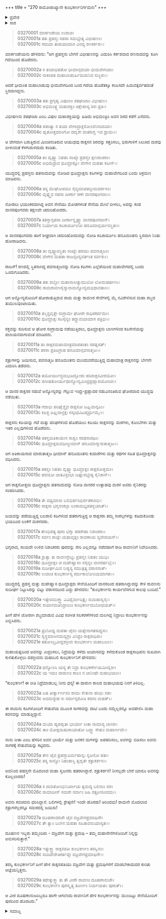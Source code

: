+++
title = "270 ರಾಮೋಪಾಖ್ಯಾನೇ ಕುಂಭಕರ್ಣನಿರ್ಗಮನಃ"
+++

<details><summary>ಪ್ರವೇಶ</summary>


।।   ಓಂ ಓಂ ನಮೋ ನಾರಾಯಣಾಯ।।   ಶ್ರೀ ವೇದವ್ಯಾಸಾಯ ನಮಃ ।।

ಶ್ರೀ ಕೃಷ್ಣದ್ವೈಪಾಯನ ವೇದವ್ಯಾಸ ವಿರಚಿತ  

**ಶ್ರೀ ಮಹಾಭಾರತ**

**ಆರಣ್ಯಕ ಪರ್ವ**

**ದ್ರೌಪದೀಹರಣ ಪರ್ವ**

**ಅಧ್ಯಾಯ 270**

</details>


<details><summary>ಸಾರ</summary>

ವಿಭೀಷಣನಿಂದ ರಾಕ್ಷಸ ಪ್ರಹಸ್ತ ಮತ್ತು ಹನುಮಂತನಿಂದ ರಾಕ್ಷಸ ಧೂಮ್ರಾಕ್ಷನ ವಧೆ (1-14). ಕುಂಭಕರ್ಣನನ್ನು ಎಬ್ಬಿಸಿ ಯುದ್ಧಕ್ಕೆ ಕಳುಹಿಸಿದುದು (15-29).

</details>



> 03270001 ಮಾರ್ಕಂಡೇಯ ಉವಾಚ।  
03270001a ತತಃ ಪ್ರಹಸ್ತಃ ಸಹಸಾ ಸಮಭ್ಯೇತ್ಯ ವಿಭೀಷಣಂ।  
03270001c ಗದಯಾ ತಾಡಯಾಮಾಸ ವಿನದ್ಯ ರಣಕರ್ಕಶಃ।।

ಮಾರ್ಕಂಡೇಯನು ಹೇಳಿದನು: “ಆಗ ಪ್ರಹಸ್ತನು ಬೇಗನೆ ವಿಭೀಷಣನನ್ನು ಎದುರಿಸಿ ಕರ್ಕಶವಾದ ರಣನಾದವನ್ನು ಕೂಗಿ ಗದೆಯಿಂದ ಹೊಡೆದನು.

> 03270002a ಸ ತಯಾಭಿಹತೋ ಧೀಮಾನ್ಗದಯಾ ಭೀಮವೇಗಯಾ।   
03270002c ನಾಕಂಪತ ಮಹಾಬಾಹುರ್ಹಿಮವಾನಿವ ಸುಸ್ಥಿರಃ।।

ಆದರೆ ಧೀಮಂತ ಮಹಾಬಾಹುವು ಭೀಮವೇಗದಿಂದ ಬಂದ ಗದೆಯ ಹೊಡೆತಕ್ಕೂ ಕಂಪಿಸದೇ ಹಿಮವತ್ಪರ್ವತದಂತೆ ಸ್ಥಿರವಾಗಿದ್ದನು.

> 03270003a ತತಃ ಪ್ರಗೃಹ್ಯ ವಿಪುಲಾಂ ಶತಘಂಟಾಂ ವಿಭೀಷಣಃ।  
03270003c ಅಭಿಮಂತ್ರ್ಯ ಮಹಾಶಕ್ತಿಂ ಚಿಕ್ಷೇಪಾಸ್ಯ ಶಿರಃ ಪ್ರತಿ।।

ವಿಭೀಷಣನು ಶತಘಂಟಾ ಎಂಬ ವಿಪುಲ ಮಹಾಶಕ್ತಿಯನ್ನು ಹಿಡಿದು ಅಭಿಮಂತ್ರಿಸಿ ಅವನ ಶಿರದ ಕಡೆಗೆ ಎಸೆದನು.

> 03270004a ಪತಂತ್ಯಾ ಸ ತಯಾ ವೇಗಾದ್ರಾಕ್ಷಸೋಽಶನಿನಾದಯಾ।  
03270004c ಹೃತೋತ್ತಮಾಂಗೋ ದದೃಶೇ ವಾತರುಗ್ಣ ಇವ ದ್ರುಮಃ।।

ಆ ವೇಗವಾಗಿ ಬರುತ್ತಿರುವ ಮಿಂಚಿನಂತಿರುವ ಆಯುಧವು ರಾಕ್ಷಸನ ಶಿರವನ್ನು ಕತ್ತರಿಸಲು, ಭಿರುಗಾಳಿಗೆ ಸಿಲುಕಿದ ಮರವು ಬೀಳುವಂತೆ ಕೆಳಗುರುಳಿದುದು ಕಂಡಿತು.

> 03270005a ತಂ ದೃಷ್ಟ್ವಾ ನಿಹತಂ ಸಂಖ್ಯೇ ಪ್ರಹಸ್ತಂ ಕ್ಷಣದಾಚರಂ।   
03270005c ಅಭಿದುದ್ರಾವ ಧೂಮ್ರಾಕ್ಷೋ ವೇಗೇನ ಮಹತಾ ಕಪೀನ್।।

ಯುದ್ಧದಲ್ಲಿ ಪ್ರಹಸ್ತನು ಹತನಾದುದನ್ನು ನೋಡಿದ ಧೂಮ್ರಾಕ್ಷನು ಕಪಿಗಳನ್ನು ಮಹಾವೇಗದಿಂದ ಬಂದು ಆಕ್ರಮಣ ಮಾಡಿದನು.

> 03270006a ತಸ್ಯ ಮೇಘೋಪಮಂ ಸೈನ್ಯಮಾಪತದ್ಭೀಮದರ್ಶನಂ।  
03270006c ದೃಷ್ಟ್ವೈವ ಸಹಸಾ ದೀರ್ಣಾ ರಣೇ ವಾನರಪುಂಗವಾಃ।।

ನೋಡಲು ಭಯಂಕರವಾಗಿದ್ದ ಅವನ ಸೇನೆಯು ಮೋಡಗಳಂತೆ ಸೇನೆಯ ಮೇಲೆ ಬೀಳಲು, ಅದನ್ನು ಕಂಡ ವಾನರಪುಂಗವರು ತಕ್ಷಣವೇ ಚದುರಿಹೋದರು.

> 03270007a ತತಸ್ತಾನ್ಸಹಸಾ ದೀರ್ಣಾನ್ದೃಷ್ಟ್ವಾ ವಾನರಪುಂಗವಾನ್।  
03270007c ನಿರ್ಯಾಯ ಕಪಿಶಾರ್ದೂಲೋ ಹನೂಮಾನ್ಪರ್ಯವಸ್ಥಿತಃ।।

ಆ ವಾನರಪುಂಗವರು  ಹಾಗೆ ಶೀಘ್ರವಾಗಿ ಚದುರಿಹೋದುದನ್ನು ನೋಡಿ ಕಪಿಶಾರ್ದೂಲ ಹನೂಮಂತನು ಸ್ಥಿರವಾಗಿ ನಿಂತು ಹೋರಾಡಿದನು.

> 03270008a ತಂ ದೃಷ್ಟ್ವಾವಸ್ಥಿತಂ ಸಂಖ್ಯೇ ಹರಯಃ ಪವನಾತ್ಮಜಂ।  
03270008c ವೇಗೇನ ಮಹತಾ ರಾಜನ್ಸಂನ್ಯವರ್ತಂತ ಸರ್ವಶಃ।।

ರಾಜನ್! ರಣದಲ್ಲಿ ಸ್ಥಿತನಾಗಿದ್ದ ಪವನಾತ್ಮಜನನ್ನು ನೋಡಿ ಕಪಿಗಳು ಎಲ್ಲೆಡೆಯಿಂದ ಮಹಾವೇಗದಲ್ಲಿ ಬಂದು ಒಂದುಗೂಡಿದರು.

> 03270009a ತತಃ ಶಬ್ದೋ ಮಹಾನಾಸೀತ್ತುಮುಲೋ ಲೋಮಹರ್ಷಣಃ।  
03270009c ರಾಮರಾವಣಸೈನ್ಯಾನಾಮನ್ಯೋನ್ಯಮಭಿಧಾವತಾಂ।।

ಆಗ ಅನ್ಯೋನ್ಯರೊಂದಿಗೆ ಹೋರಾಡುತ್ತಿರುವ ರಾಮ ಮತ್ತು ರಾವಣರ ಸೇನೆಗಳಲ್ಲಿ ಮೈ ನವಿರೇಳಿಸುವ ಮಹಾ ಶಬ್ಧದ ತುಮುಲವುಂಟಾಯಿತು.

> 03270010a ತಸ್ಮಿನ್ಪ್ರವೃತ್ತೇ ಸಂಗ್ರಾಮೇ ಘೋರೇ ರುಧಿರಕರ್ದಮೇ।  
03270010c ಧೂಮ್ರಾಕ್ಷಃ ಕಪಿಸೈನ್ಯಂ ತದ್ದ್ರಾವಯಾಮಾಸ ಪತ್ರಿಭಿಃ।।

ರಕ್ತವನ್ನು ಸುರಿಸುವ ಆ ಘೋರ ಸಂಗ್ರಾಮವು ನಡೆಯುತ್ತಿರಲು, ಧೂಮ್ರಾಕ್ಷನು ಬಾಣಗಳಿಂದ ಕಪಿಸೇನೆಯನ್ನು ಪಲಾಯನವಾಗುವಂತೆ ಮಾಡಿದನು.

> 03270011a ತಂ ರಾಕ್ಷಸಮಹಾಮಾತ್ರಮಾಪತಂತಂ ಸಪತ್ನಜಿತ್।  
03270011c ತರಸಾ ಪ್ರತಿಜಗ್ರಾಹ ಹನೂಮಾನ್ಪವನಾತ್ಮಜಃ।।

ಶತ್ರುಗಳನ್ನು ಜಯಿಸುವ, ಪವನಾತ್ಮಜ ಹನೂಮಂತನು ಮುಂದುವರೆಯುತ್ತಿದ್ದ ಮಹಾಮಾತ್ರ ರಾಕ್ಷಸನನ್ನು ಬೇಗನೇ ಎದುರಿಸಿ ತಡೆದನು.

> 03270012a ತಯೋರ್ಯುದ್ಧಮಭೂದ್ಘೋರಂ ಹರಿರಾಕ್ಷಸವೀರಯೋಃ।  
03270012c ಜಿಗೀಷತೋರ್ಯುಧಾನ್ಯೋನ್ಯಮಿಂದ್ರಪ್ರಹ್ಲಾದಯೋರಿವ।।

ಆ ವಾನರ ರಾಕ್ಷಸರ ನಡುವೆ ಅನ್ಯೋನ್ಯರನ್ನು ಗೆಲ್ಲುವ ಇಂದ್ರ-ಪ್ರಹ್ಲಾದರ ನಡುವಿನಂತಿರುವ ಘೋರವಾದ ಯುದ್ಧವು ನಡೆಯಿತು.

> 03270013a ಗದಾಭಿಃ ಪರಿಘೈಶ್ಚೈವ ರಾಕ್ಷಸೋ ಜಘ್ನಿವಾನ್ಕಪಿಂ।  
03270013c ಕಪಿಶ್ಚ ಜಘ್ನಿವಾನ್ರಕ್ಷಃ ಸಸ್ಕಂಧವಿಟಪೈರ್ದ್ರುಮೈಃ।।

ರಾಕ್ಷಸನು ಕಪಿಯನ್ನು ಗದೆ ಮತ್ತು ಪರಿಘಗಳಿಂದ ಹೊಡೆಯಲು ಕಪಿಯು ರಾಕ್ಷಸನನ್ನು ಮರಗಳು, ಕೊಂಬೆಗಳು ಮತ್ತು ಇತರ ಎಲ್ಲವುಗಳಿಂದ ಹೊಡೆದನು.

> 03270014a ತತಸ್ತಮತಿಕಾಯೇನ ಸಾಶ್ವಂ ಸರಥಸಾರಥಿಂ।  
03270014c ಧೂಮ್ರಾಕ್ಷಮವಧೀದ್ಧೀಮಾನ್ ಹನೂಮಾನ್ಮಾರುತಾತ್ಮಜಃ।।

ಆಗ ಅತಿಕಾಯನಾದ ಮಾರುತಾತ್ಮಜ ಧೀಮಾನ್ ಹನೂಮಂತನು ಕುದುರೆಗಳು ಮತ್ತು ರಥಗಳ ಸಹಿತ ಧೂಮ್ರಾಕ್ಷನನ್ನು ವಧಿಸಿದನು.

> 03270015a ತತಸ್ತಂ ನಿಹತಂ ದೃಷ್ಟ್ವಾ ಧೂಮ್ರಾಕ್ಷಂ ರಾಕ್ಷಸೋತ್ತಮಂ।  
03270015c ಹರಯೋ ಜಾತವಿಸ್ರಂಭಾ ಜಘ್ನುರಭ್ಯೇತ್ಯ ಸೈನಿಕಾನ್।।

ಆಗ ರಾಕ್ಷಸೋತ್ತಮ ಧೂಮ್ರಾಕ್ಷನು ಹತನಾದುದನ್ನು ನೋಡಿ ವಾನರರ ಉತ್ಸಾಹವು ಮರಳಿ ಅವರು ಸೈನಿಕರನ್ನು ಸಂಹರಿಸಿದರು.

> 03270016a ತೇ ವಧ್ಯಮಾನಾ ಬಲಿಭಿರ್ಹರಿಭಿರ್ಜಿತಕಾಶಿಭಿಃ।  
03270016c ರಾಕ್ಷಸಾ ಭಗ್ನಸಂಕಲ್ಪಾ ಲಂಕಾಮಭ್ಯಪತನ್ಭಯಾತ್।।

ಜಯವನ್ನು ಪಡೆಯುತ್ತಿದ್ದ ಬಲಶಾಲಿ ಕಪಿಗಳಿಂದ ಹತರಾಗುತ್ತಿದ್ದ ಆ ರಾಕ್ಷಸರು ತಮ್ಮ ಸಂಕಲ್ಪಗಳನ್ನು ಕಡಿದುಕೊಂಡು ಭಯದಿಂದ ಲಂಕೆಗೆ ಮರಳಿದರು.

> 03270017a ತೇಽಭಿಪತ್ಯ ಪುರಂ ಭಗ್ನಾ ಹತಶೇಷಾ ನಿಶಾಚರಾಃ।   
03270017c ಸರ್ವಂ ರಾಜ್ಞೇ ಯಥಾವೃತ್ತಂ ರಾವಣಾಯ ನ್ಯವೇದಯನ್।।

ಭಗ್ನರಾದ, ಸಾಯದೇ ಉಳಿದ ನಿಶಾಚರರು ಪುರವನ್ನು ಸೇರಿ ಎಲ್ಲವನ್ನೂ ನಡೆದಹಾಗೆ ರಾಜ ರಾವಣನಿಗೆ ನಿವೇದಿಸಿದರು.

> 03270018a ಶ್ರುತ್ವಾ ತು ರಾವಣಸ್ತೇಭ್ಯಃ ಪ್ರಹಸ್ತಂ ನಿಹತಂ ಯುಧಿ।  
03270018c ಧೂಮ್ರಾಕ್ಷಂ ಚ ಮಹೇಷ್ವಾಸಂ ಸಸೈನ್ಯಂ ವಾನರರ್ಷಭೈಃ।।  
03270019a ಸುದೀರ್ಘಮಿವ ನಿಃಶ್ವಸ್ಯ ಸಮುತ್ಪತ್ಯ ವರಾಸನಾತ್।  
03270019c ಉವಾಚ ಕುಂಭಕರ್ಣಸ್ಯ ಕರ್ಮಕಾಲೋಽಯಮಾಗತಃ।।

ಯುದ್ಧದಲ್ಲಿ ಪ್ರಹಸ್ತ ಮತ್ತು ಮಹೇಷ್ವಾಸ ಧೂಮ್ರಾಕ್ಷರು ಸೇನೆಯೊಂದಿಗೆ ವಾನರರಿಂದ ಹತರಾಗಿದ್ದುದನ್ನು ಕೇಳಿ ರಾವಣನು ಸುದೀರ್ಘ ನಿಟ್ಟುಸಿರನ್ನು ಬಿಟ್ಟು ವರಾಸನದಿಂದ ಎದ್ದು ಹೇಳಿದನು: “ಕುಂಭಕರ್ಣನು ಕಾರ್ಯವೆಸಗುವ ಕಾಲವು ಬಂದಿದೆ.”

> 03270020a ಇತ್ಯೇವಮುಕ್ತ್ವಾ ವಿವಿಧೈರ್ವಾದಿತ್ರೈಃ ಸುಮಹಾಸ್ವನೈಃ।  
03270020c ಶಯಾನಮತಿನಿದ್ರಾಲುಂ ಕುಂಭಕರ್ಣಮಬೋಧಯತ್।।

ಹೀಗೆ ಹೇಳಿ ಜೋರಾಗಿ ಶಬ್ಧಮಾಡುವ ವಿವಿಧ ಸಂಗೀತ ಸಲಕರಣೆಗಳಿಂದ ಮಲಗಿದ್ದ ನಿದ್ರಾಲು ಕುಂಭಕರ್ಣನನ್ನು ಎಬ್ಬಿಸಿದನು.

> 03270021a ಪ್ರಬೋಧ್ಯ ಮಹತಾ ಚೈನಂ ಯತ್ನೇನಾಗತಸಾಧ್ವಸಃ।  
03270021c ಸ್ವಸ್ಥಮಾಸೀನಮವ್ಯಗ್ರಂ ವಿನಿದ್ರಂ ರಾಕ್ಷಸಾಧಿಪಃ।  
03270021e ತತೋಽಬ್ರವೀದ್ದಶಗ್ರೀವಃ ಕುಂಭಕರ್ಣಂ ಮಹಾಬಲಂ।।

ಮಹಾಯತ್ನದಿಂದ ಅವನನ್ನು ಎಚ್ಚರಿಸಲು, ನಿದ್ರೆಯನ್ನು ಕಳೆದು ಆಯಾಸವನ್ನು ಕಳೆದುಕೊಂಡ ರಾಕ್ಷಸಾಧಿಪನು ಸುಖವಾಗಿ ಕುಳಿತುಕೊಳ್ಳಲು ದಶಗ್ರೀವನು ಮಹಾಬಲಿ ಕುಂಭಕರ್ಣನಿಗೆ ಹೇಳಿದನು:

> 03270022a ಧನ್ಯೋಽಸಿ ಯಸ್ಯ ತೇ ನಿದ್ರಾ ಕುಂಭಕರ್ಣೇಯಮೀದೃಶೀ।  
03270022c ಯ ಇಮಂ ದಾರುಣಂ ಕಾಲಂ ನ ಜಾನೀಷೇ ಮಹಾಭಯಂ।।

“ಕುಂಭಕರ್ಣ! ಈ ರೀತಿ ನಿದ್ರೆಮಾಡಬಲ್ಲ ನೀನು ಧನ್ಯ! ಈ ದಾರುಣ ಕಾಲದ ಮಹಾಭಯವು ನಿನಗೆ ತಿಳಿದಿಲ್ಲ.

> 03270023a ಏಷ ತೀರ್ತ್ವಾರ್ಣವಂ ರಾಮಃ ಸೇತುನಾ ಹರಿಭಿಃ ಸಹ।   
03270023c ಅವಮನ್ಯೇಹ ನಃ ಸರ್ವಾನ್ಕರೋತಿ ಕದನಂ ಮಹತ್।।

ಈ ರಾಮನು ಕಪಿಗಳೊಂದಿಗೆ ಸೇತುವೆಯ ಮೂಲಕ ಸಾಗರವನ್ನು ದಾಟಿ ಬಂದು ನಮ್ಮೆಲ್ಲರನ್ನೂ ಅವಹೇಳಿಸಿ ಮಹಾ ಕದನವನ್ನು ಮಾಡುತ್ತಿದ್ದಾನೆ.

> 03270024a ಮಯಾ ಹ್ಯಪಹೃತಾ ಭಾರ್ಯಾ ಸೀತಾ ನಾಮಾಸ್ಯ ಜಾನಕೀ।  
03270024c ತಾಂ ಮೋಕ್ಷಯಿಷುರಾಯಾತೋ ಬದ್ಧ್ವಾ ಸೇತುಂ ಮಹಾರ್ಣವೇ।।

ನಾನು ಸೀತಾ ಎಂಬ ಹೆಸರಿನ ಅವನ ಭಾರ್ಯೆ ಮತ್ತು ಜನಕನ ಮಗಳನ್ನು ಅಪಹರಿಸಲು, ಅವಳನ್ನು ಬಿಡಿಸಲು ಅವನು ಸಾಗರಕ್ಕೆ ಸೇತುವೆಯನ್ನು ಕಟ್ಟಿದನು.

> 03270025a ತೇನ ಚೈವ ಪ್ರಹಸ್ತಾದಿರ್ಮಹಾನ್ನಃ ಸ್ವಜನೋ ಹತಃ।  
03270025c ತಸ್ಯ ನಾನ್ಯೋ ನಿಹಂತಾಸ್ತಿ ತ್ವದೃತೇ ಶತ್ರುಕರ್ಶನ।।

ಅವನಿಂದ ಪಹಸ್ತನೇ ಮೊದಲಾದ ಮಹಾ ಸ್ವಜನರು ಹತರಾಗಿದ್ದಾರೆ. ಶತ್ರುಕರ್ಶನ! ನೀನಲ್ಲದೇ ಬೇರೆ ಯಾರೂ ಅವನನ್ನು ಕೊಲ್ಲಲಾರರು!

> 03270026a ಸ ದಂಶಿತೋಽಭಿನಿರ್ಯಾಯ ತ್ವಮದ್ಯ ಬಲಿನಾಂ ವರ।  
03270026c ರಾಮಾದೀನ್ ಸಮರೇ ಸರ್ವಾಂ ಜಹಿ ಶತ್ರೂನರಿಂದಮ।।

ಅವನು ಕವಚವನು ಧರಿಸಿದ್ದಾನೆ. ಬಲಿಗಳಲ್ಲಿ ಶ್ರೇಷ್ಠನೇ! ಇಂದೇ ಹೊರಡು! ಅರಿಂದಮ! ರಾಮನೇ ಮೊದಲಾದ ಶತ್ರುಗಳೆಲ್ಲರನ್ನೂ ಸಮರದಲ್ಲಿ ಜಯಿಸು!

> 03270027a ದೂಷಣಾವರಜೌ ಚೈವ ವಜ್ರವೇಗಪ್ರಮಾಥಿನೌ।  
03270027c ತೌ ತ್ವಾಂ ಬಲೇನ ಮಹತಾ ಸಹಿತಾವನುಯಾಸ್ಯತಃ।।

ದೂಷಣನ ಇಬ್ಬರು ತಮ್ಮಂದಿರು - ವಜ್ರವೇಗ ಮತ್ತು ಪ್ರಮಥಿ – ತಮ್ಮ ಮಹಾಸೇನೆಗಳೊಂದಿಗೆ ನಿನ್ನನ್ನು ಅನುಸರಿಸುತ್ತಾರೆ.”

> 03270028a ಇತ್ಯುಕ್ತ್ವಾ ರಾಕ್ಷಸಪತಿಃ ಕುಂಭಕರ್ಣಂ ತರಸ್ವಿನಂ।  
03270028c ಸಂದಿದೇಶೇತಿಕರ್ತವ್ಯೇ ವಜ್ರವೇಗಪ್ರಮಾಥಿನೌ।।

ತರಸ್ವಿ ಕುಂಭಕರ್ಣನಿಗೆ ಹೀಗೆ ಹೇಳಿ ರಾಕ್ಷಸಪತಿಯು ವಜ್ರವೇಗ ಮತ್ತು ಪ್ರಮಥಿಗಳಿಗೆ ಮಾಡಬೇಕಾದುದರ ಕುರಿತು ಆಜ್ಞೆಯನ್ನಿತ್ತನು.

> 03270029a ತಥೇತ್ಯುಕ್ತ್ವಾ ತು ತೌ ವೀರೌ ರಾವಣಂ ದೂಷಣಾನುಜೌ।  
03270029c ಕುಂಭಕರ್ಣಂ ಪುರಸ್ಕೃತ್ಯ ತೂರ್ಣಂ ನಿರ್ಯಯತುಃ ಪುರಾತ್।।

ಆ ವೀರ ದೂಷಣಾನುಜರಿಬ್ಬರೂ ಹಾಗೇ ಆಗಲೆಂದು ರಾವಣನಿಗೆ ಹೇಳಿ ಕುಂಭಕರ್ಣನನ್ನು ಮುಂದಿಟ್ಟು ಸೇನೆಯೊಂದಿಗೆ ಪುರದಿಂದ ಹೊರಟರು.”



<details><summary>ಸಮಾಪ್ತಿ</summary>


ಇತಿ ಶ್ರೀ ಮಹಾಭಾರತೇ ಆರಣ್ಯಕ ಪರ್ವಣಿ ದ್ರೌಪದೀಹರಣ ಪರ್ವಣಿ ರಾಮೋಪಾಖ್ಯಾನೇ ಕುಂಭಕರ್ಣನಿರ್ಗಮನೇ ಸಪ್ತತ್ಯಧಿಕದ್ವಿಶತತಮೋಽಧ್ಯಾಯ:।  
ಇದು ಮಹಾಭಾರತದ ಆರಣ್ಯಕ ಪರ್ವದಲ್ಲಿ ದ್ರೌಪದೀಹರಣ ಪರ್ವದಲ್ಲಿ ರಾಮೋಪಾಖ್ಯಾನದಲ್ಲಿ ಕುಂಭಕರ್ಣನಿರ್ಗಮನದಲ್ಲಿ ಇನ್ನೂರಾಎಪ್ಪತ್ತನೆಯ ಅಧ್ಯಾಯವು.



</details>
